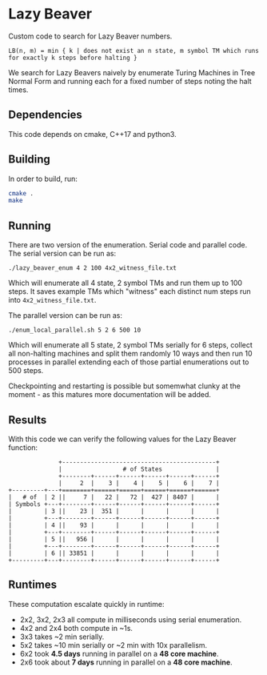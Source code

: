 # Lazy Beaver

Custom code to search for Lazy Beaver numbers.

```
LB(n, m) = min { k | does not exist an n state, m symbol TM which runs for exactly k steps before halting }
```

We search for Lazy Beavers naively by enumerate Turing Machines in Tree Normal Form and running each for a fixed number of steps noting the halt times.

## Dependencies

This code depends on cmake, C++17 and python3.

## Building

In order to build, run:

```bash
cmake .
make
```

## Running

There are two version of the enumeration. Serial code and parallel code. The serial version can be run as:

```
./lazy_beaver_enum 4 2 100 4x2_witness_file.txt
```

Which will enumerate all 4 state, 2 symbol TMs and run them up to 100 steps. It saves example TMs which "witness" each distinct num steps run into `4x2_witness_file.txt`.

The parallel version can be run as:

```
./enum_local_parallel.sh 5 2 6 500 10
```

Which will enumerate all 5 state, 2 symbol TMs serially for 6 steps, collect all non-halting machines and split them randomly 10 ways and then run 10 processes in parallel extending each of those partial enumerations out to 500 steps.

Checkpointing and restarting is possible but somemwhat clunky at the moment - as this matures more documentation will be added.

## Results

With this code we can verify the following values for the Lazy Beaver function:

```
              +-------------------------------------------+
              |                 # of States               |
              +--------+------+------+------+------+------+
              |     2  |    3 |    4 |    5 |    6 |    7 |
+---------+---+========+======+======+======+======+======+
|   # of  | 2 ||     7 |   22 |   72 |  427 | 8407 |      |
| Symbols +---+--------+------+------+------+------+------+
|         | 3 ||    23 |  351 |      |      |      |      |
|         +---+--------+------+------+------+------+------+
|         | 4 ||    93 |      |      |      |      |      |
|         +---+--------+------+------+------+------+------+
|         | 5 ||   956 |      |      |      |      |      |
|         +---+--------+------+------+------+------+------+
|         | 6 || 33851 |      |      |      |      |      |
+---------+---+--------+------+------+------+------+------+
```

## Runtimes

These computation escalate quickly in runtime:
* 2x2, 3x2, 2x3 all compute in milliseconds using serial enumeration.
* 4x2 and 2x4 both compute in ~1s.
* 3x3 takes ~2 min serially.
* 5x2 takes ~10 min serially or ~2 min with 10x parallelism.
* 6x2 took __4.5 days__ running in parallel on a __48 core machine__.
* 2x6 took about __7 days__ running in parallel on a __48 core machine__.

